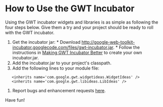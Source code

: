 # How to Use the GWT Incubator #

Using the GWT incubator widgets and libraries is as simple as following the four steps below. Give them a try and your project should be ready to roll with the GWT incubator.

  1. Get the incubator jar:
    * Download http://google-web-toolkit-incubator.googlecode.com/files/gwt-incubator.jar.
    * Follow the instructions in [Making GWT Incubator Better](MakingIncubatorBetter.md) to create your own incubator.jar.
  1. Add the incubator.jar to your project's classpath.
  1. Add the following lines to your module file:
```
   <inherits name='com.google.gwt.widgetideas.WidgetIdeas' />	
   <inherits name='com.google.gwt.libideas.LibIdeas' />
```
  1. Report bugs and enhancement requests  [here](http://code.google.com/p/google-web-toolkit-incubator/issues/entry).

Have fun!